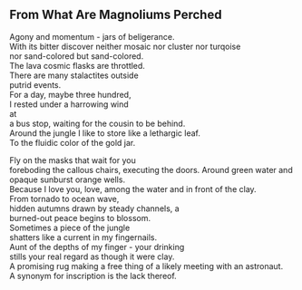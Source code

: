 From What Are Magnoliums Perched
--------------------------------
Agony and momentum - jars of beligerance.  
With its bitter discover neither mosaic nor cluster nor turqoise  
nor sand-colored but sand-colored.  
The lava cosmic flasks are throttled.  
There are many stalactites outside  
putrid events.  
For a day, maybe three hundred,  
I rested under a harrowing wind  
at  
a bus stop, waiting for the cousin to be behind.  
Around the jungle I like to store like a lethargic leaf.  
To the fluidic color of the gold jar.  
  
Fly on the masks that wait for you  
foreboding the callous chairs, executing the doors. Around green water and opaque sunburst orange wells.  
Because I love you, love, among the water and in front of the clay.  
From tornado to ocean wave,  
hidden autumns drawn by steady channels, a  
burned-out peace begins to blossom.  
Sometimes a piece of the jungle  
shatters like a current in my fingernails.  
Aunt of the depths of my finger - your drinking  
stills your real regard as though it were clay.  
A promising rug making a free thing of a likely meeting with an astronaut.  
A synonym for inscription is the lack thereof.  
